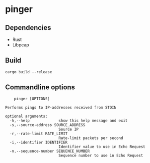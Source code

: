 # pinger 
## Dependencies
- Rust
- Libpcap

## Build
```
cargo build --release
```

## Commandline options
```Usage:
    pinger [OPTIONS]

Performs pings to IP-addresses received from STDIN

optional arguments:
  -h,--help             show this help message and exit
  -s,--source-address SOURCE_ADDRESS
                        Source IP
  -r,--rate-limit RATE_LIMIT
                        Rate-limit packets per second
  -i,--identifier IDENTIFIER
                        Identifier value to use in Echo Request
  -n,--sequence-number SEQUENCE_NUMBER
                        Sequence number to use in Echo Request
```

